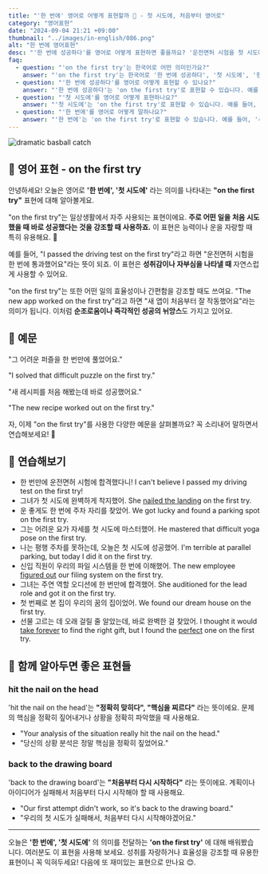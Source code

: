 ```yaml
---
title: "'한 번에' 영어로 어떻게 표현할까 🎯 - 첫 시도에, 처음부터 영어로"
category: "영어표현"
date: "2024-09-04 21:21 +09:00"
thumbnail: "../images/in-english/086.png"
alt: "한 번에 영어표현"
desc: "'한 번에 성공하다'를 영어로 어떻게 표현하면 좋을까요? '운전면허 시험을 첫 시도에 통과했어요', '새 앱이 처음부터 잘 작동했어요' 등을 영어로 표현하는 법을 배워봅시다. 다양한 예문을 통해서 'on the first try' 표현을 연습하고 본인의 표현으로 만들어 보세요."
faq:
  - question: "'on the first try'는 한국어로 어떤 의미인가요?"
    answer: "'on the first try'는 한국어로 '한 번에 성공하다', '첫 시도에', '한 번에' 등으로 번역될 수 있습니다. 주로 어떤 일을 처음 시도했을 때 바로 성공했다는 것을 강조할 때 사용합니다."
  - question: "'한 번에 성공하다'를 영어로 어떻게 표현할 수 있나요?"
    answer: "'한 번에 성공하다'는 'on the first try'로 표현할 수 있습니다. 예를 들어, '운전면허 시험을 첫 시도에 통과했어요'는 'I passed the driving test on the first try'로 말할 수 있습니다."
  - question: "'첫 시도에'를 영어로 어떻게 표현하나요?"
    answer: "'첫 시도에'는 'on the first try'로 표현할 수 있습니다. 예를 들어, '그 어려운 퍼즐을 첫 시도에 풀었어요'는 'I solved that difficult puzzle on the first try'로 말할 수 있습니다."
  - question: "'한 번에'를 영어로 어떻게 말하나요?"
    answer: "'한 번에'는 'on the first try'로 표현할 수 있습니다. 예를 들어, '새 레시피를 처음 해봤는데 바로 성공했어요'는 'The new recipe worked out on the first try'로 말할 수 있습니다."
---
```


![dramatic basball catch](../images/in-english/086-1.avif)

## 🌟 영어 표현 - on the first try

안녕하세요! 오늘은 영어로 **'한 번에', '첫 시도에'** 라는 의미를 나타내는 **"on the first try"** 표현에 대해 알아볼게요.

"on the first try"는 일상생활에서 자주 사용되는 표현이에요. **주로 어떤 일을 처음 시도했을 때 바로 성공했다는 것을 강조할 때 사용하죠.** 이 표현은 능력이나 운을 자랑할 때 특히 유용해요. 🎯

예를 들어, "I passed the driving test on the first try"라고 하면 "운전면허 시험을 한 번에 통과했어요"라는 뜻이 되죠. 이 표현은 **성취감이나 자부심을 나타낼 때** 자연스럽게 사용할 수 있어요.

"on the first try"는 또한 어떤 일의 효율성이나 간편함을 강조할 때도 쓰여요. "The new app worked on the first try"라고 하면 "새 앱이 처음부터 잘 작동했어요"라는 의미가 됩니다. 이처럼 **순조로움이나 즉각적인 성공의 뉘앙스**도 가지고 있어요.

## 📖 예문

"그 어려운 퍼즐을 한 번만에 풀었어요."

"I solved that difficult puzzle on the first try."

"새 레시피를 처음 해봤는데 바로 성공했어요."

"The new recipe worked out on the first try."

자, 이제 "on the first try"를 사용한 다양한 예문을 살펴볼까요? 꼭 소리내어 말하면서 연습해보세요! 🚀

## 💬 연습해보기

<ul data-interactive-list>
  <li data-interactive-item>
    <span data-toggler>한 번만에 운전면허 시험에 합격했다니!</span>
    <span data-answer>I can't believe I passed my driving test on the first try!</span>
  </li>
  <li data-interactive-item>
    <span data-toggler>그녀가 첫 시도에 완벽하게 착지했어.</span>
    <span data-answer>She <a href="/blog/vocab-1/011.nail/">nailed the landing</a> on the first try.</span>
  </li>
  <li data-interactive-item>
    <span data-toggler>운 좋게도 한 번에 주차 자리를 찾았어.</span>
    <span data-answer>We got lucky and found a parking spot on the first try.</span>
  </li>
  <li data-interactive-item>
    <span data-toggler>그는 어려운 요가 자세를 첫 시도에 마스터했어.</span>
    <span data-answer>He mastered that difficult yoga pose on the first try.</span>
  </li>
  <li data-interactive-item>
    <span data-toggler>나는 평행 주차를 못하는데, 오늘은 첫 시도에 성공했어.</span>
    <span data-answer>I'm terrible at parallel parking, but today I did it on the first try.</span>
  </li>
  <li data-interactive-item>
    <span data-toggler>신입 직원이 우리의 파일 시스템을 한 번에 이해했어.</span>
    <span data-answer>The new employee <a href="/blog/in-english/170.figure-out/">figured out</a> our filing system on the first try.</span>
  </li>
  <li data-interactive-item>
    <span data-toggler>그녀는 주연 역할 오디션에 한 번만에 합격했어.</span>
    <span data-answer>She auditioned for the lead role and got it on the first try.</span>
  </li>
  <li data-interactive-item>
    <span data-toggler>첫 번째로 본 집이 우리의 꿈의 집이었어.</span>
    <span data-answer>We found our dream house on the first try.</span>
  </li>
  <li data-interactive-item>
    <span data-toggler>선물 고르는 데 오래 걸릴 줄 알았는데, 바로 완벽한 걸 찾았어.</span>
    <span data-answer>I thought it would <a href="/blog/in-english/010.take-a-while/">take forever</a> to find the right gift, but I found the <a href="/blog/in-english/413.perfect/">perfect</a> one on the first try.</span>
  </li>
</ul>

## 🤝 함께 알아두면 좋은 표현들

### hit the nail on the head

'hit the nail on the head'는 **"정확히 맞히다", "핵심을 찌르다"** 라는 뜻이에요. 문제의 핵심을 정확히 짚어내거나 상황을 정확히 파악했을 때 사용해요.

- "Your analysis of the situation really hit the nail on the head."
- "당신의 상황 분석은 정말 핵심을 정확히 짚었어요."

### back to the drawing board

'back to the drawing board'는 **"처음부터 다시 시작하다"** 라는 뜻이에요. 계획이나 아이디어가 실패해서 처음부터 다시 시작해야 할 때 사용해요.

- "Our first attempt didn't work, so it's back to the drawing board."
- "우리의 첫 시도가 실패해서, 처음부터 다시 시작해야겠어요."

---

오늘은 **'한 번에', '첫 시도에'** 의 의미를 전달하는 **'on the first try'** 에 대해 배워봤습니다. 여러분도 이 표현을 사용해 보세요. 성취를 자랑하거나 효율성을 강조할 때 유용한 표현이니 꼭 익혀두세요! 다음에 또 재미있는 표현으로 만나요 😊.
